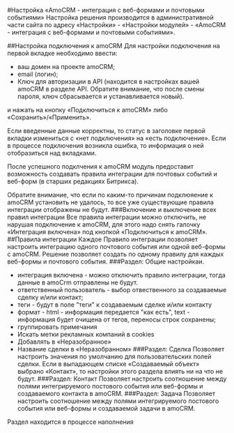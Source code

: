 #Настройка «AmoCRM - интеграция с веб-формами и почтовыми событиями»
Настройка решения производится в административной части сайта по адресу «Настройки» - «Настройки модулей» - «AmoCRM - интеграция с веб-формами и почтовыми событиями». 

##Настройка подключения к amoCRM
Для настройки подключения на первой вкладке необходимо ввести:

* ваш домен на проекте amoCRM;
* email (логин);
* Ключ для авторизации в API (находится в настройках вашей amoCRM в разделе API. Обратите внимание, что после смены пароля, ключ сбрасывается и устанавливается новый).

и нажать на кнопку «Подключиться к amoCRM» либо «Сохранить»/«Применить».

Если введенные данные корректны, то статус в заголовке первой вкладки измениться с «нет подключения» на «есть подключение». Если в процессе подключения возникла ошибка, то информация о ней отобразиться над вкладками.

После успешного подклчения к amoCRM модуль предоставит возможность создавать правила интеграции для почтовых событий и веб-форм (в старших редакциях Битрикса). 

Обратите внимание, что если по каким-то причинам подклюяение к amoCRM установить не удалось, то все уже существующие правила интеграции отображены не будут.
###Включение и выключение всех правил интеграции
Все правила интеграции можно отключить, не нарушая подключение к amoCRM, для этого надо снять галочку «Интеграция включена» под кнопкой «Подключиться к amoCRM».
##Правила интеграции
Каждое Правило интеграции позволяет настроить интеграцию одного почтового события или одной веб-формы с amoCRM. Решение позволяет создать по одному правилу для каждых веб-формы и почтового события.
###Раздел: Общие настройкаи.
* интеграция включена - можно отключить правило интеграции, тогда данные в amoCrm отправлены не будут.
* ответственный пользователь - выбор отвественного за создаваемые сделку и/или контакт;
* теги - будут в поле "теги" к создаваемым сделке и/или контакту
* формат - html - информация передается "как есть", text - информация будет очищена от тегов, переносы строк сохранены;
* группировать примечания
* Искать метки рекламных компаний в cookies
* Добавлять в «Неразобранное»
* Название сделки в «Неразобранном»
###Раздел: Сделка
Позволяет настроить значения по умолчанию для пользовательских полей сделки. Если в выпадающем списке «Создаваемый объект» выбрано «Контакт», то настройки этого раздела влиять ни на что не будут.
###Раздел: Контакт
Позволяет настроить соотношение между полями интегрируемого постового события или веб-формы и создаваемого контакта в amoCRM.
###Раздел: Задача
Позволяет настроить соотношение между полями интегрируемого постового события или веб-формы и создаваемой задачи в amoCRM.

Раздел находится в процессе наполнения